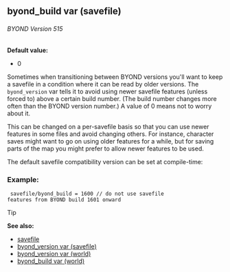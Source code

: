 ## byond_build var (savefile) 
###### BYOND Version 515

**Default value:**
+   0


Sometimes when transitioning between BYOND versions you\'ll
want to keep a savefile in a condition where it can be read by older
versions. The `byond_version` var tells it to avoid using newer savefile
features (unless forced to) above a certain build number. (The build
number changes more often than the BYOND version number.) A value of 0
means not to worry about it. 

This can be changed on a
per-savefile basis so that you can use newer features in some files and
avoid changing others. For instance, character saves might want to go on
using older features for a while, but for saving parts of the map you
might prefer to allow newer features to be used. 

The default
savefile compatibility version can be set at compile-time:
### Example:

``` dm
 savefile/byond_build = 1600 // do not use savefile
features from BYOND build 1601 onward 
```


> [!TIP] 
> **See also:**
> +   [savefile](/ref/savefile.md) 
> +   [byond_version var (savefile)](/ref/savefile/var/byond_version.md) 
> +   [byond_version var (world)](/ref/world/var/byond_version.md) 
> +   [byond_build var (world)](/ref/world/var/byond_build.md) <!-- -->